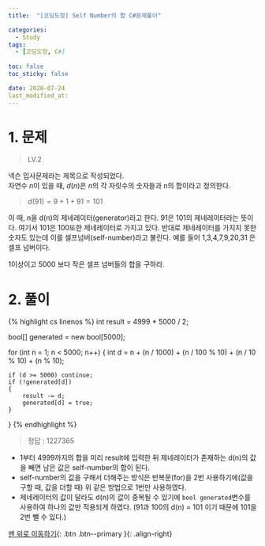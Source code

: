 ```yaml
---
title:  "[코딩도장] Self Number의 합 C#문제풀이" 

categories:
  - Study
tags:
  - [코딩도장, C#]
 
toc: false
toc_sticky: false

date: 2020-07-24
last_modified_at:
---
```



# 1. 문제
> LV.2

넥슨 입사문제라는 제목으로 작성되었다.   
자연수 $n$이 있을 때, $d(n)$은 $n$의 각 자릿수의 숫자들과 n의 합이라고 정의한다.

>$d(91) = 9 + 1 + 91 = 101$

이 때, n을 d(n)의 제네레이터(generator)라고 한다. 91은 101의 제네레이터라는 뜻이다. 여기서 101은 100또한 제네레이터로 가지고 있다. 반대로 제네레이터를 가지지 못한 숫자도 있는데 이를 셀프넘버(self-number)라고 불린다. 예를 들어 1,3,4,7,9,20,31 은 셀프 넘버이다.

1이상이고 5000 보다 작은 셀프 넘버들의 합을 구하라.

# 2. 풀이

{% highlight cs linenos %}
int result = 4999 * 5000 / 2;

bool[] generated = new bool[5000];

for (int n = 1; n < 5000; n++)
{
    int d = n + (n / 1000) + (n / 100 % 10) + (n / 10 % 10) + (n % 10);

    if (d >= 5000) continue;                
    if (!generated[d])
    {
        result -= d;
        generated[d] = true;
    }
}
{% endhighlight %}

> 정답 : 1227365

- 1부터 4999까지의 합을 미리 result에 입력한 뒤 제네레이터가 존재하는 d(n)의 값을 빼면 남은 값은 self-number의 합이 된다.
- self-number의 값을 구해서 더해주는 방식은 반복문(for)을 2번 사용하기에(값을 구할 때, 값을 더할 때) 위 같은 방법으로 1번만 사용하였다.
- 제네레이터의 값이 달라도 d(n)의 값이 중복될 수 있기에 `bool generated`변수를 사용하여 하나의 값만 적용되게 하였다. (91과 100의 d(n) = 101 이기 때문에 101을 2번 뺄 수 있다.)



[맨 위로 이동하기](#){: .btn .btn--primary }{: .align-right}